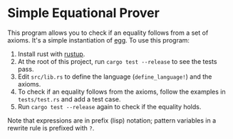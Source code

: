 # Simple Equational Prover

This program allows you to check if an equality follows from a set of axioms.
It's a simple instantiation of [egg](https://github.com/egraphs-good/egg).
To use this program: 

1. Install rust with [rustup](https://rustup.rs/).
2. At the root of this project, run `cargo test --release` to see the tests pass.
3. Edit `src/lib.rs` to define the language (`define_language!`) and the axioms.
4. To check if an equality follows from the axioms,
follow the examples in `tests/test.rs` and add a test case.
5. Run `cargo test --release` again to check if the equality holds.

Note that expressions are in prefix (lisp) notation; 
pattern variables in a rewrite rule is prefixed with `?`.
